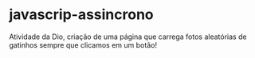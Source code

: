 # javascrip-assincrono
Atividade da Dio, criação de uma página que carrega fotos aleatórias de gatinhos sempre que clicamos em um botão!
